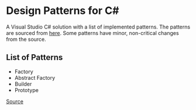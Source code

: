 # Design Patterns for C#
 A Visual Studio C# solution with a list of implemented patterns. The patterns are sourced from [here](https://refactoring.guru/). Some patterns have minor, non-critical changes from the source.
 
 ## List of Patterns
 * Factory
 * Abstract Factory
 * Builder
 * Prototype
 
[Source](https://refactoring.guru/)
